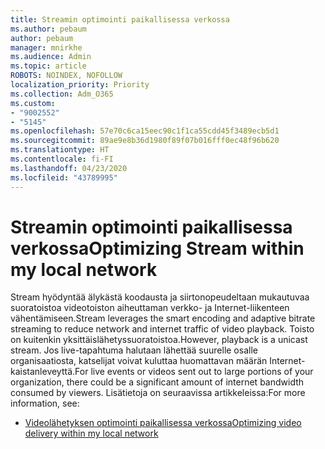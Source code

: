 ```yaml
---
title: Streamin optimointi paikallisessa verkossa
ms.author: pebaum
author: pebaum
manager: mnirkhe
ms.audience: Admin
ms.topic: article
ROBOTS: NOINDEX, NOFOLLOW
localization_priority: Priority
ms.collection: Adm_O365
ms.custom:
- "9002552"
- "5145"
ms.openlocfilehash: 57e70c6ca15eec90c1f1ca55cdd45f3489ecb5d1
ms.sourcegitcommit: 89ae9e8b36d1980f89f07b016fff0ec48f96b620
ms.translationtype: HT
ms.contentlocale: fi-FI
ms.lasthandoff: 04/23/2020
ms.locfileid: "43789995"
---
```

# <a name="optimizing-stream-within-my-local-network"></a><span data-ttu-id="c5f7b-102">Streamin optimointi paikallisessa verkossa</span><span class="sxs-lookup"><span data-stu-id="c5f7b-102">Optimizing Stream within my local network</span></span>

<span data-ttu-id="c5f7b-103">Stream hyödyntää älykästä koodausta ja siirtonopeudeltaan mukautuvaa suoratoistoa videotoiston aiheuttaman verkko- ja Internet-liikenteen vähentämiseen.</span><span class="sxs-lookup"><span data-stu-id="c5f7b-103">Stream leverages the smart encoding and adaptive bitrate streaming to reduce network and internet traffic of video playback.</span></span> <span data-ttu-id="c5f7b-104">Toisto on kuitenkin yksittäislähetyssuoratoistoa.</span><span class="sxs-lookup"><span data-stu-id="c5f7b-104">However, playback is a unicast stream.</span></span> <span data-ttu-id="c5f7b-105">Jos live-tapahtuma halutaan lähettää suurelle osalle organisaatiosta, katselijat voivat kuluttaa huomattavan määrän Internet-kaistanleveyttä.</span><span class="sxs-lookup"><span data-stu-id="c5f7b-105">For live events or videos sent out to large portions of your organization, there could be a significant amount of internet bandwidth consumed by viewers.</span></span> <span data-ttu-id="c5f7b-106">Lisätietoja on seuraavissa artikkeleissa:</span><span class="sxs-lookup"><span data-stu-id="c5f7b-106">For more information, see:</span></span>

- [<span data-ttu-id="c5f7b-107">Videolähetyksen optimointi paikallisessa verkossa</span><span class="sxs-lookup"><span data-stu-id="c5f7b-107">Optimizing video delivery within my local network</span></span>](https://docs.microsoft.com/stream/network-overview#optimizing-video-delivery-within-my-local-network)
